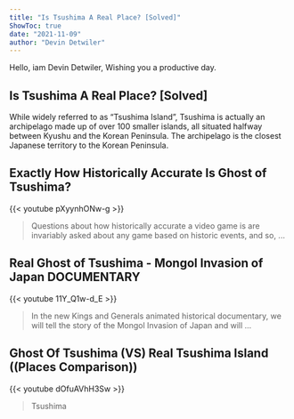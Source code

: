 ```yaml
---
title: "Is Tsushima A Real Place? [Solved]"
ShowToc: true 
date: "2021-11-09"
author: "Devin Detwiler" 
---
```


Hello, iam Devin Detwiler, Wishing you a productive day.
## Is Tsushima A Real Place? [Solved]
 While widely referred to as “Tsushima Island”, Tsushima is actually an archipelago made up of over 100 smaller islands, all situated halfway between Kyushu and the Korean Peninsula. The archipelago is the closest Japanese territory to the Korean Peninsula.

## Exactly How Historically Accurate Is Ghost of Tsushima?
{{< youtube pXyynhONw-g >}}
>Questions about how historically accurate a video game is are invariably asked about any game based on historic events, and so, ...

## Real Ghost of Tsushima - Mongol Invasion of Japan DOCUMENTARY
{{< youtube 11Y_Q1w-d_E >}}
>In the new Kings and Generals animated historical documentary, we will tell the story of the Mongol Invasion of Japan and will ...

## Ghost Of Tsushima (VS) Real Tsushima Island ((Places Comparison))
{{< youtube dOfuAVhH3Sw >}}
>Tsushima

